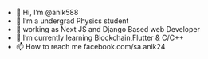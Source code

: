 - 👋 Hi, I’m @anik588
- 👀 I’m a undergrad Physics student
- 🥇 working as Next JS and Django Based web Developer
- 🌱 I’m currently learning Blockchain,Flutter & C/C++
- 📫 How to reach me facebook.com/sa.anik24

<!---
anik588/anik588 is a ✨ special ✨ repository because its `README.md` (this file) appears on your GitHub profile.
You can click the Preview link to take a look at your changes.
--->

